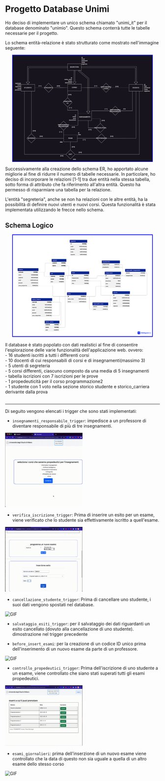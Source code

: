 # Progetto Database Unimi

Ho deciso di implementare un unico schema chiamato "unimi_it" per il database denominato "unimio". Questo schema conterrà tutte le tabelle necessarie per il progetto.

Lo schema entità-relazione è stato strutturato come mostrato nell'immagine seguente:

<div style="display: flex; justify-content: center;">
    <img src="../media/er_schema.png" alt="Image" style="width: 90%;border: 2px solid blue;">
</div>

Successivamente alla creazione dello schema ER, ho apportato alcune migliorie al fine di ridurre il numero di tabelle necessarie. In particolare, ho deciso di incorporare le relazioni [1-1] tra due entità nella stessa tabella, sotto forma di attributo che fa riferimento all'altra entità. Questo ha permesso di risparmiare una tabella per la relazione.

L'entità "segreteria", anche se non ha relazioni con le altre entità, ha la possibilità di definire nuovi utenti e nuovi corsi. Questa funzionalità è stata implementata utilizzando le frecce nello schema.

## Schema Logico
<div style="display: flex; justify-content: center;">
    <img src="../media/diagramma.png" alt="Image" style="width: 90%;border: 2px solid blue;">
</div>
<br>
Il database è stato popolato con dati realistici al fine di consentire l'esplorazione delle varie funzionalità dell'applicazione web. ovvero:<br>
- 16 studenti iscritti a tutti i differenti corsi
<br>- 10 docenti di cui responsabili di corsi e di insegnamenti(massimo 3)
<br>- 5 utenti di segreteria
<br>- 5 corsi differenti, ciascuno composto da una media di 5 insegnamenti
<br>- tabella iscrizioni con 7 iscrizioni per le prove
<br>- 1 propedeuticità per il corso programmazione2
<br>- 1 studente con 1 voto nella sezione storico studente e storico_carriera derivante dalla prova
<br>
<br><hr></hr>
Di seguito vengono elencati i trigger che sono stati implementati:



- `insegnamenti_responsabile_trigger`: impedisce a un professore di diventare responsabile di più di tre insegnamenti.
<img src="../media/dimostrazione_trigger/n_insegnamenti_responsabile.gif" alt="GIF" style="margin-right: 10px; width: 50%">

- `verifica_iscrizione_trigger`: Prima di inserire un esito per un esame, viene verificato che lo studente sia effettivamente iscritto a quell'esame.
<img src="../media/dimostrazione_trigger/verifica_iscrizione.gif" alt="GIF" style="margin-right: 10px; width: 50%">

- `cancellazione_studente_trigger`: Prima di cancellare uno studente, i suoi dati vengono spostati nel database.
<img src="../media/dimostrazione_trigger/cancellazione_studente.gif" alt="GIF" style="margin-right: 10px; width: 50%">

- `salvataggio_esiti_trigger`: per il salvataggio dei dati riguardanti un esito cancellato (dovuto alla cancellazione di uno studente). dimostrazione nel trigger precedente

- `before_insert_esami`: per la creazione di un codice ID unico prima dell'inserimento di un nuovo esame da parte di un professore.
<img src="../media/dimostrazione_trigger/generate_esami_id.gif" alt="GIF" style="margin-right: 10px; width: 50%">

- `controllo_propedeutici_trigger`: Prima dell'iscrizione di uno studente a un esame, viene controllato che siano stati superati tutti gli esami propedeutici.
<img src="../media/dimostrazione_trigger/controllo_propedeutici.gif" alt="GIF" style="margin-right: 10px; width: 50%">

- `esami_giornalieri`: prima dell'inserzione di un nuovo esame viene controllato che la data di questo non sia uguale a quella di un altro esame dello stesso corso
<img src="../media/dimostrazione_trigger/esami_giornalieri.gif" alt="GIF" style="margin-right: 10px; width: 50%">